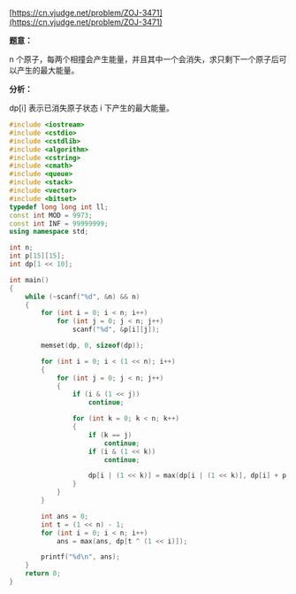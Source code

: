 [https://cn.vjudge.net/problem/ZOJ-3471](https://cn.vjudge.net/problem/ZOJ-3471)

**题意：**

n 个原子，每两个相撞会产生能量，并且其中一个会消失，求只剩下一个原子后可以产生的最大能量。

**分析：**

dp[i] 表示已消失原子状态 i 下产生的最大能量。

```c++
#include <iostream>
#include <cstdio>
#include <cstdlib>
#include <algorithm>
#include <cstring>
#include <cmath>
#include <queue>
#include <stack>
#include <vector>
#include <bitset>
typedef long long int ll;
const int MOD = 9973;
const int INF = 99999999;
using namespace std;

int n;
int p[15][15];
int dp[1 << 10];

int main()
{
	while (~scanf("%d", &n) && n)
	{
		for (int i = 0; i < n; i++)
			for (int j = 0; j < n; j++)
				scanf("%d", &p[i][j]);

		memset(dp, 0, sizeof(dp));

		for (int i = 0; i < (1 << n); i++)
		{
			for (int j = 0; j < n; j++)
			{
				if (i & (1 << j))
					continue;

				for (int k = 0; k < n; k++)
				{
					if (k == j)
						continue;
					if (i & (1 << k))
						continue;

					dp[i | (1 << k)] = max(dp[i | (1 << k)], dp[i] + p[j][k]);
				}
			}
		}

		int ans = 0;
		int t = (1 << n) - 1;
		for (int i = 0; i < n; i++)
			ans = max(ans, dp[t ^ (1 << i)]);

		printf("%d\n", ans);
	}
	return 0;
}
```
